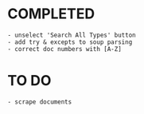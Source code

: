 # COMPLETED

```
- unselect 'Search All Types' button
- add try & excepts to soup parsing
- correct doc numbers with [A-Z]
```

# TO DO

```
- scrape documents
```

